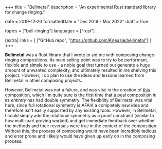 +++
title = "Bellmetal"
description = "An experimental Rust standard library for change ringing."

date = 2019-12-20
formattedDate = "Dec 2019 - Mar 2022"
draft = true

topics = ["bell-ringing"]
languages = ["rust"]

[extra]
links = [
    ["GitHub repo", "https://github.com/Kneasle/bellmetal"]
]
+++

**Bellmetal** was a Rust library that I wrote to aid me with composing change-ringing compositions.
Its main selling point was to try to be performant, flexible and simple to use - a noble goal that
turned out generate a huge amount of unwanted complexity, and ultimately resulted in me shelving
this project.  However, I do plan to use the ideas and lessons learned from Bellmetal in other
composing projects.

However, Bellmetal was not a failure, and was vital in the creation of [this
composition](https://complib.org/composition/65034), which I'm quite sure is the first time that a
peal composition _in its entirety_ has had double symmetry.  The flexibility of Bellmetal was
vital here, since full rotational symmetry is AFAIK a completely new idea and therefore isn't easily
supported by any existing tools.  However, in Bellmetal, I could simply add the rotational symmetry
as a proof constraint (similar to how multi-part proving worked) and get immediate feedback over
whether the methods and their reversals were true in the context of the composition.  Without this,
the process of composing would have been incredibly tedious and error prone and I likely would have
given up early on in the composing process.
